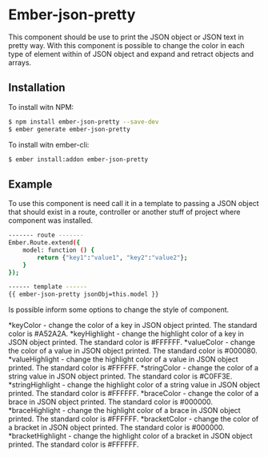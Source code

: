 # Ember-json-pretty

This component should be use to print the JSON object or JSON text in pretty way. With this component is possible to change the color in each type of element within of JSON object and expand and retract objects and arrays.

## Installation

To install witn NPM:

```sh
$ npm install ember-json-pretty --save-dev
$ ember generate ember-json-pretty
```

To install witn ember-cli:

```sh
$ ember install:addon ember-json-pretty
```

## Example

To use this component is need call it in a template to passing a JSON object that should exist in a route, controller or another stuff of project where component was installed.

```sh
------- route -------
Ember.Route.extend({
    model: function () {
        return {"key1":"value1", "key2":"value2"};
    }
});

------ template ------
{{ ember-json-pretty jsonObj=this.model }}
```

Is possible inform some options to change the style of component.

*keyColor - change the color of a key in JSON object printed. The standard color is #A52A2A.
*keyHighlight - change the highlight color of a key in JSON object printed. The standard color is #FFFFFF.
*valueColor - change the color of a value in JSON object printed. The standard color is #000080.
*valueHighlight - change the highlight color of a value in JSON object printed. The standard color is #FFFFFF.
*stringColor - change the color of a string value in JSON object printed. The standard color is #C0FF3E.
*stringHighlight - change the highlight color of a string value in JSON object printed. The standard color is #FFFFFF.
*braceColor - change the color of a brace in JSON object printed. The standard color is #000000.
*braceHighlight - change the highlight color of a brace in JSON object printed. The standard color is #FFFFFF.
*bracketColor - change the color of a bracket in JSON object printed. The standard color is #000000.
*bracketHighlight - change the highlight color of a bracket in JSON object printed. The standard color is #FFFFFF.